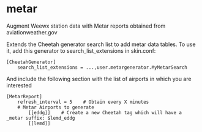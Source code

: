 # metar
Augment Weewx station data with Metar reports obtained from aviationweather.gov

Extends the Cheetah generator search list to add metar data tables.
To use it, add this generator to search_list_extensions in skin.conf:


	[CheetahGenerator]
		search_list_extensions = ...,user.metargenerator.MyMetarSearch
		
And include the following section with the list of airports in which you are interested

	[MetarReport]  
		refresh_interval = 5	# Obtain every X minutes	
		# Metar Airports to generate			
			[[eddg]]	# Create a new Cheetah tag which will have a _metar suffix: $lemd_eddg
			[[lemd]]			
